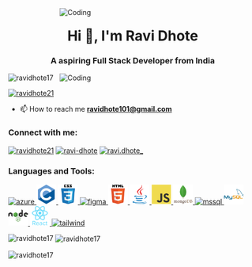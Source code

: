 <img align="right" alt="Coding" width="400" src="https://i.pinimg.com/originals/0f/68/48/0f6848b108482b73e39433816745dc32.jpg">
<h1 align="center">Hi 👋, I'm Ravi Dhote</h1>
<h3 align="center">A aspiring Full Stack Developer from India</h3>
<img align="right" alt="Coding" width="400" src="https://pics.craiyon.com/2023-11-20/lJPiREGMQGyQ6uwZgZ24zA.webp">


<p align="left"> <img src="https://komarev.com/ghpvc/?username=ravidhote17&label=Profile%20views&color=0e75b6&style=flat" alt="ravidhote17" /> </p>

<p align="left"> <a href="https://twitter.com/ravidhote21" target="blank"><img src="https://img.shields.io/twitter/follow/ravidhote21?logo=twitter&style=for-the-badge" alt="ravidhote21" /></a> </p>

- 📫 How to reach me **ravidhote101@gmail.com**

<h3 align="left">Connect with me:</h3>
<p align="left">
<a href="https://twitter.com/ravidhote21" target="blank"><img align="center" src="https://raw.githubusercontent.com/rahuldkjain/github-profile-readme-generator/master/src/images/icons/Social/twitter.svg" alt="ravidhote21" height="30" width="40" /></a>
<a href="https://linkedin.com/in/ravi-dhote" target="blank"><img align="center" src="https://raw.githubusercontent.com/rahuldkjain/github-profile-readme-generator/master/src/images/icons/Social/linked-in-alt.svg" alt="ravi-dhote" height="30" width="40" /></a>
<a href="https://instagram.com/ravi.dhote_" target="blank"><img align="center" src="https://raw.githubusercontent.com/rahuldkjain/github-profile-readme-generator/master/src/images/icons/Social/instagram.svg" alt="ravi.dhote_" height="30" width="40" /></a>
</p>

<h3 align="left">Languages and Tools:</h3>
<p align="left"> <a href="https://azure.microsoft.com/en-in/" target="_blank" rel="noreferrer"> <img src="https://www.vectorlogo.zone/logos/microsoft_azure/microsoft_azure-icon.svg" alt="azure" width="40" height="40"/><a href="https://www.cprogramming.com/" target="_blank" rel="noreferrer"> <img src="https://raw.githubusercontent.com/devicons/devicon/master/icons/c/c-original.svg" alt="c" width="40" height="40"/> </a> <a href="https://www.w3schools.com/css/" target="_blank" rel="noreferrer"> <img src="https://raw.githubusercontent.com/devicons/devicon/master/icons/css3/css3-original-wordmark.svg" alt="css3" width="40" height="40"/> </a> <a href="https://www.figma.com/" target="_blank" rel="noreferrer"> <img src="https://www.vectorlogo.zone/logos/figma/figma-icon.svg" alt="figma" width="40" height="40"/> </a> <a href="https://www.w3.org/html/" target="_blank" rel="noreferrer"> <img src="https://raw.githubusercontent.com/devicons/devicon/master/icons/html5/html5-original-wordmark.svg" alt="html5" width="40" height="40"/> </a> <a href="https://www.java.com" target="_blank" rel="noreferrer"> <img src="https://raw.githubusercontent.com/devicons/devicon/master/icons/java/java-original.svg" alt="java" width="40" height="40"/> </a> <a href="https://developer.mozilla.org/en-US/docs/Web/JavaScript" target="_blank" rel="noreferrer"> <img src="https://raw.githubusercontent.com/devicons/devicon/master/icons/javascript/javascript-original.svg" alt="javascript" width="40" height="40"/> </a> <a href="https://www.mongodb.com/" target="_blank" rel="noreferrer"> <img src="https://raw.githubusercontent.com/devicons/devicon/master/icons/mongodb/mongodb-original-wordmark.svg" alt="mongodb" width="40" height="40"/> </a> <a href="https://www.microsoft.com/en-us/sql-server" target="_blank" rel="noreferrer"> <img src="https://www.svgrepo.com/show/303229/microsoft-sql-server-logo.svg" alt="mssql" width="40" height="40"/> </a> <a href="https://www.mysql.com/" target="_blank" rel="noreferrer"> <img src="https://raw.githubusercontent.com/devicons/devicon/master/icons/mysql/mysql-original-wordmark.svg" alt="mysql" width="40" height="40"/> </a> <a href="https://nodejs.org" target="_blank" rel="noreferrer"> <img src="https://raw.githubusercontent.com/devicons/devicon/master/icons/nodejs/nodejs-original-wordmark.svg" alt="nodejs" width="40" height="40"/> </a> <a href="https://reactjs.org/" target="_blank" rel="noreferrer"> <img src="https://raw.githubusercontent.com/devicons/devicon/master/icons/react/react-original-wordmark.svg" alt="react" width="40" height="40"/> </a> <a href="https://tailwindcss.com/" target="_blank" rel="noreferrer"> <img src="https://www.vectorlogo.zone/logos/tailwindcss/tailwindcss-icon.svg" alt="tailwind" width="40" height="40"/> </a> </p>

<p><img align="left" src="https://github-readme-stats.vercel.app/api/top-langs?username=ravidhote17&show_icons=true&locale=en&layout=compact" alt="ravidhote17" /></p>

<p>&nbsp;<img align="center" src="https://github-readme-stats.vercel.app/api?username=ravidhote17&show_icons=true&locale=en" alt="ravidhote17" /></p>

<p><img align="center" src="https://github-readme-streak-stats.herokuapp.com/?user=ravidhote17&" alt="ravidhote17" /></p>
